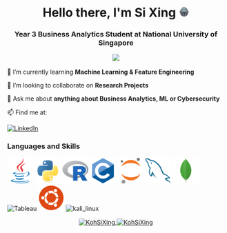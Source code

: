 <h1 align="center">Hello there, I'm Si Xing <img src="https://github.com/zachflauaus/emoji-repo/blob/master/images/starwars-the-mandalorian.png" alt="mando" width="24" height="24"/></h1>

<h3 align="center">Year 3 Business Analytics Student at National University of Singapore</h3>

<p align="center"> 
  <img src="https://komarev.com/ghpvc/?username=KohSiXing&style=plastic"/> 
</p>




🌱 I’m currently learning **Machine Learning & Feature Engineering**

🤖 I’m looking to collaborate on **Research Projects**

💬 Ask me about **anything about Business Analytics, ML or Cybersecurity**

📫 Find me at:
<p>
<a href="https://sg.linkedin.com/in/kohsixing/">
  <img alt="LinkedIn" src="https://img.shields.io/badge/linkedin%20-%230077B5.svg?&style=for-the-badge&logo=linkedin&logoColor=white"/>
</a>
</p>



### Languages and Skills

<p align="left">
  <img src="https://raw.githubusercontent.com/devicons/devicon/master/icons/java/java-original.svg" alt="java" width="60" height="60" padding="1%"/> 
  <img src="https://raw.githubusercontent.com/devicons/devicon/master/icons/python/python-original.svg" alt="python" width="60" height="60"/> 
  <img src="https://raw.githubusercontent.com/devicons/devicon/master/icons/r/r-original.svg" alt="r" width="60" height="60"/>
  <img src="https://raw.githubusercontent.com/devicons/devicon/master/icons/c/c-original.svg" alt="c" width="60" height="60"/>
  <img src="https://raw.githubusercontent.com/devicons/devicon/master/icons/jupyter/jupyter-original.svg" alt="jupyter" width="60" height="60"/>
  <img src="https://raw.githubusercontent.com/devicons/devicon/master/icons/mysql/mysql-original.svg" alt="mysql"width="60" height="60"/> 
  <img src="https://raw.githubusercontent.com/devicons/devicon/master/icons/mongodb/mongodb-original.svg" alt="mongodb" width="60" height="60"/>
  <img src="https://github.com/get-icon/geticon/blob/master/icons/tableau-icon.svg" alt="Tableau" width="60" height="60"/> 
  <img src="https://raw.githubusercontent.com/devicons/devicon/master/icons/ubuntu/ubuntu-plain.svg" alt="ubuntu" width="60" height="60"/>
  <img src="https://upload.wikimedia.org/wikipedia/commons/2/2b/Kali-dragon-icon.svg" alt="kali_linux" width="60" height="60"/> 
</p>




<p align="center">
<a href="https://github.com/KohSiXing">
  <img height="160em" align="center" src="https://github-readme-stats.vercel.app/api/top-langs?username=KohSiXing&show_icons=true&locale=en&layout=compact&langs_count=8&theme=algolia" alt="KohSiXing"/>
  <img height="160em" align="center" src="https://github-readme-stats.vercel.app/api?username=KohSiXing&show_icons=true&locale=en&theme=algolia&include_all_commits=true&count_private=true" alt="KohSiXing"/>
</a>
</p>
